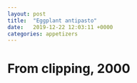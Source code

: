 ```yaml
---
layout: post
title:  "Eggplant antipasto"
date:   2019-12-22 12:03:11 +0000
categories: appetizers
---
```


# From clipping, 2000
